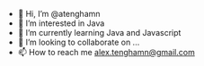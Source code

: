 - 👋 Hi, I’m @atenghamn
- 👀 I’m interested in Java
- 🌱 I’m currently learning Java and Javascript
- 💞️ I’m looking to collaborate on ...
- 📫 How to reach me alex.tenghamn@gmail.com

<!---
atenghamn/atenghamn is a ✨ special ✨ repository because its `README.md` (this file) appears on your GitHub profile.
You can click the Preview link to take a look at your changes.
--->
